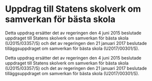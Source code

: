 # Uppdrag till Statens skolverk om samverkan för bästa skola

Detta uppdrag ersätter det av regeringen den 4 juni 2015 beslutade uppdraget till Statens skolverk om samverkan för bästa skola (U2015/03357/S) och det av regeringen den 21 januari 2017 beslutade tilläggsuppdraget om samverkan för bästa skola (U2017/00301/S).

Detta uppdrag ersätter det av regeringen den 4 juni 2015 beslutade uppdraget till Statens skolverk om samverkan för bästa skola (U2015/03357/S) och det av regeringen den 21 januari 2017 beslutade tilläggsuppdraget om samverkan för bästa skola (U2017/00301/S).
